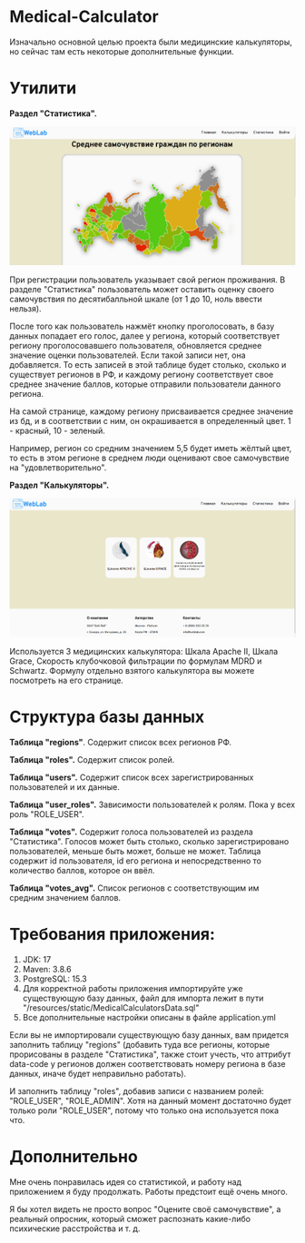 # Medical-Calculator

Изначально основной целью проекта были медицинские калькуляторы, но сейчас там есть некоторые дополнительные функции.

# Утилити

**Раздел "Статистика".**

![img_2.png](img_2.png)

При регистрации пользователь указывает свой регион проживания. В разделе "Статистика" пользователь может оставить оценку своего самочувствия по десятибалльной шкале (от 1 до 10, ноль ввести нельзя).

После того как пользователь нажмёт кнопку проголосовать, в базу данных попадает его голос, далее у региона, который соответствует региону проголосовавшего пользователя, обновляется среднее значение оценки пользователей. Если такой записи нет, она добавляется. То есть записей в этой таблице будет столько, сколько и существует регионов в РФ, и каждому региону соответствует свое среднее значение баллов, которые отправили пользователи данного региона.

На самой странице, каждому региону присваивается среднее значение из бд, и в соответствии с ним, он окрашивается в определенный цвет. 1 - красный, 10 - зеленый. 

Например, регион со средним значением 5,5 будет иметь жёлтый цвет, то есть в этом регионе в среднем люди оценивают свое самочувствие на "удовлетворительно".

**Раздел "Калькуляторы".** 

![img_1.png](img_1.png)

Используется 3 медицинских калькулятора: Шкала Apache II, Шкала Grace, Скорость клубочковой фильтрации по формулам MDRD и Schwartz. Формулу отдельно взятого калькулятора вы можете посмотреть на его странице.

# Структура базы данных

**Таблица "regions"**. Содержит список всех регионов РФ. 

**Таблица "roles".** Содержит список ролей.

**Таблица "users".** Содержит список всех зарегистрированных пользователей и их данные.

**Таблица "user_roles".** Зависимости пользователей к ролям. Пока у всех роль "ROLE_USER".

**Таблица "votes".** Содержит голоса пользователей из раздела "Статистика". Голосов может быть столько, сколько зарегистрировано пользователей, меньше быть может, больше не может. Таблица содержит id пользователя, id его региона и непосредственно то количество баллов, которое он ввёл.

**Таблица "votes_avg".** Список регионов с соответствующим им средним значением баллов.
# Требования приложения:
  1. JDK: 17
  2. Maven: 3.8.6
  3. PostgreSQL: 15.3
  4. Для корректной работы приложения импортируйте уже существующую базу данных, файл для импорта лежит в пути "/resources/static/MedicalCalculatorsData.sql"
  5. Все дополнительные настройки описаны в файле application.yml

Если вы не импортировали существующую базу данных, вам придется заполнить таблицу "regions" (добавить туда все регионы, которые прорисованы в разделе "Статистика", также стоит учесть, что аттрибут data-code у регионов должен соответствовать номеру региона в базе данных, иначе будет неправильно работать).

И заполнить таблицу "roles", добавив записи с названием ролей: "ROLE_USER", "ROLE_ADMIN". Хотя на данный момент достаточно будет только роли "ROLE_USER", потому что только она используется пока что.

# Дополнительно

Мне очень понравилась идея со статистикой, и работу над приложением я буду продолжать. Работы предстоит ещё очень много.

Я бы хотел видеть не просто вопрос "Оцените своё самочувствие", а реальный опросник, который сможет распознать какие-либо психические расстройства и т. д.
